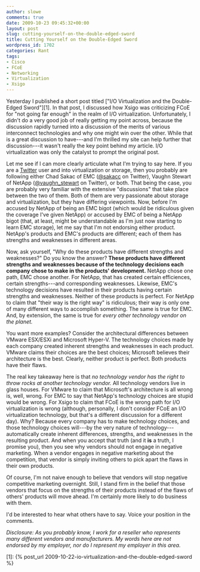 ```yaml
---
author: slowe
comments: true
date: 2009-10-23 09:45:32+00:00
layout: post
slug: cutting-yourself-on-the-double-edged-sword
title: Cutting Yourself on the Double-Edged Sword
wordpress_id: 1702
categories: Rant
tags:
- Cisco
- FCoE
- Networking
- Virtualization
- Xsigo
---
```


Yesterday I published a short post titled ["I/O Virtualization and the Double-Edged Sword"][1]. In that post, I discussed how Xsigo was criticizing FCoE for "not going far enough" in the realm of I/O virtualization. Unfortunately, I didn't do a very good job of really getting my point across, because the discussion rapidly turned into a discussion of the merits of various interconnect technologies and why one might win over the other. While that is a great discussion to have---and I'm thrilled my site can help further that discussion---it wasn't really the key point behind my article. I/O virtualization was only the catalyst to prompt the original post.

Let me see if I can more clearly articulate what I'm trying to say here. If you are a [Twitter](http://twitter.com) user and into virtualization or storage, then you probably are following either Chad Sakac of EMC ([@sakacc](http://twitter.com/sakacc) on Twitter), Vaughn Stewart of NetApp ([@vaughn_stewart](http://twitter.com/vaughn_stewart) on Twitter), or both. That being the case, you are probably very familiar with the extensive "discussions" that take place between the two of them. Both of them are very passionate about storage and virtualization, but they have differing viewpoints. Now, before I'm accused by NetApp of being an EMC bigot (which would be ridiculous given the coverage I've given NetApp) or accused by EMC of being a NetApp bigot (that, at least, might be understandable as I'm just now starting to learn EMC storage), let me say that I'm not endorsing either product. NetApp's products and EMC's products are different; each of them has strengths and weaknesses in different areas.

Now, ask yourself, "Why do these products have different strengths and weaknesses?" Do you know the answer? **These products have different strengths and weaknesses because of the technology decisions each company chose to make in the products' development.** NetApp chose one path, EMC chose another. For NetApp, that has created certain efficiences, certain strengths---and corresponding weaknesses. Likewise, EMC's technology decisions have resulted in their products having certain strengths and weaknesses. Neither of these products is perfect. For NetApp to claim that "their way is the right way" is ridiculous; their way is only one of many different ways to accomplish something. The same is true for EMC. And, by extension, the same is true for _every other technology vendor on the planet._

You want more examples? Consider the architectural differences between VMware ESX/ESXi and Microsoft Hyper-V. The technology choices made by each company created inherent strengths and weaknesses in each product. VMware claims their choices are the best choices; Microsoft believes their architecture is the best. Clearly, neither product is perfect. Both products have their flaws.

The real key takeaway here is that _no technology vendor has the right to throw rocks at another technology vendor._ All technology vendors live in glass houses. For VMware to claim that Microsoft's architecture is all wrong is, well, wrong. For EMC to say that NetApp's technology choices are stupid would be wrong. For Xsigo to claim that FCoE is the wrong path for I/O virtualization is wrong (although, personally, I don't consider FCoE an I/O virtualization technology, but that's a different discussion for a different day). Why? Because every company has to make technology choices, and those technology choices will---by the very nature of technology---automatically create inherent differences, strengths, and weaknesses in the resulting product. And when you accept that truth (and it **is** a truth, I promise you), then you see why vendors should not engage in negative marketing. When a vendor engages in negative marketing about the competition, that vendor is simply inviting others to pick apart the flaws in their own products.

Of course, I'm not naive enough to believe that vendors will stop negative competitive marketing overnight. Still, I stand firm in the belief that those vendors that focus on the strengths of their products instead of the flaws of others' products will move ahead. I'm certainly more likely to do business with them.

I'd be interested to hear what others have to say. Voice your position in the comments.

_Disclosure: As you probably know, I work for a reseller who represents many different vendors and manufacturers. My words here are not endorsed by my employer, nor do I represent my employer in this area._

[1]: {% post_url 2009-10-22-io-virtualization-and-the-double-edged-sword %}
